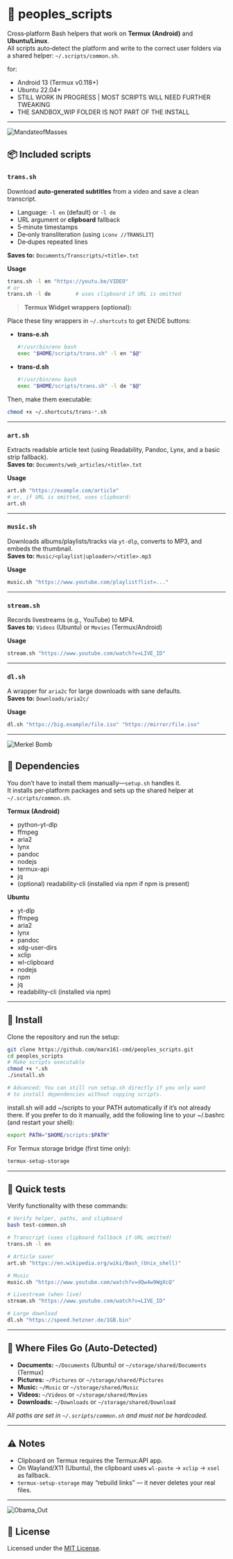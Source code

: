# 📲 peoples_scripts

Cross‑platform Bash helpers that work on **Termux (Android)** and **Ubuntu/Linux**.  
All scripts auto‑detect the platform and write to the correct user folders via a shared helper: `~/.scripts/common.sh`.

for:
- Android 13 (Termux v0.118+)
- Ubuntu 22.04+
- STILL WORK IN PROGRESS | MOST SCRIPTS WILL NEED FURTHER TWEAKING
- THE SANDBOX_WIP FOLDER IS NOT PART OF THE INSTALL

---
![MandateofMasses](sandbox_WIP/misc/mandate_masses.gif)
## 📦 Included scripts

### `trans.sh`

Download **auto‑generated subtitles** from a video and save a clean transcript.
- Language: `-l en` (default) or `-l de`
- URL argument or **clipboard** fallback
- 5‑minute timestamps
- De‑only transliteration (using `iconv //TRANSLIT`)
- De‑dupes repeated lines  

**Saves to:** `Documents/Transcripts/<title>.txt`

**Usage**

```bash
trans.sh -l en "https://youtu.be/VIDEO"
# or
trans.sh -l de        # uses clipboard if URL is omitted
```

> **Termux Widget wrappers (optional):**

Place these tiny wrappers in `~/.shortcuts` to get EN/DE buttons:

- **trans-e.sh**
  ```bash
  #!/usr/bin/env bash
  exec "$HOME/scripts/trans.sh" -l en "$@"
  ```

- **trans-d.sh**
  ```bash
  #!/usr/bin/env bash
  exec "$HOME/scripts/trans.sh" -l de "$@"
  ```

Then, make them executable:
```bash
chmod +x ~/.shortcuts/trans-*.sh
```

---

### `art.sh`

Extracts readable article text (using Readability, Pandoc, Lynx, and a basic strip fallback).  
**Saves to:** `Documents/web_articles/<title>.txt`

**Usage**
```bash
art.sh "https://example.com/article"
# or, if URL is omitted, uses clipboard:
art.sh
```

---

### `music.sh`

Downloads albums/playlists/tracks via `yt-dlp`, converts to MP3, and embeds the thumbnail.  
**Saves to:** `Music/<playlist|uploader>/<title>.mp3`

**Usage**
```bash
music.sh "https://www.youtube.com/playlist?list=..."
```

---

### `stream.sh`

Records livestreams (e.g., YouTube) to MP4.  
**Saves to:** `Videos` (Ubuntu) or `Movies` (Termux/Android)

**Usage**
```bash
stream.sh "https://www.youtube.com/watch?v=LIVE_ID"
```

---

### `dl.sh`

A wrapper for `aria2c` for large downloads with sane defaults.  
**Saves to:** `Downloads/aria2c/`

**Usage**
```bash
dl.sh "https://big.example/file.iso" "https://mirror/file.iso"
```

---

![Merkel Bomb](sandbox_WIP/misc/merkel_bomb.jpg)

## 🧰 Dependencies

You don’t have to install them manually—`setup.sh` handles it.  
It installs per‑platform packages and sets up the shared helper at `~/.scripts/common.sh`.

**Termux (Android)**
- python-yt-dlp
- ffmpeg
- aria2
- lynx
- pandoc
- nodejs
- termux-api
- jq
- (optional) readability-cli (installed via npm if npm is present)

**Ubuntu**
- yt-dlp
- ffmpeg
- aria2
- lynx
- pandoc
- xdg-user-dirs
- xclip
- wl-clipboard
- nodejs
- npm
- jq
- readability-cli (installed via npm)

---

## 🚀 Install

Clone the repository and run the setup:
```bash
git clone https://github.com/marx161-cmd/peoples_scripts.git
cd peoples_scripts
# Make scripts executable
chmod +x *.sh
./install.sh

# Advanced: You can still run setup.sh directly if you only want
# to install dependencies without copying scripts.
```

install.sh will add ~/scripts to your PATH automatically if it’s not already there.
If you prefer to do it manually, add the following line to your ~/.bashrc (and restart your shell):
```bash
export PATH="$HOME/scripts:$PATH"
```

For Termux storage bridge (first time only):
```bash
termux-setup-storage
```

---

## 🧪 Quick tests

Verify functionality with these commands:
```bash
# Verify helper, paths, and clipboard
bash test-common.sh

# Transcript (uses clipboard fallback if URL omitted)
trans.sh -l en

# Article saver
art.sh "https://en.wikipedia.org/wiki/Bash_(Unix_shell)"

# Music
music.sh "https://www.youtube.com/watch?v=dQw4w9WgXcQ"

# Livestream (when live)
stream.sh "https://www.youtube.com/watch?v=LIVE_ID"

# Large download
dl.sh "https://speed.hetzner.de/1GB.bin"
```

---

## 📂 Where Files Go (Auto‑Detected)

- **Documents:** `~/Documents` (Ubuntu) or `~/storage/shared/Documents` (Termux)
- **Pictures:** `~/Pictures` or `~/storage/shared/Pictures`
- **Music:** `~/Music` or `~/storage/shared/Music`
- **Videos:** `~/Videos` or `~/storage/shared/Movies`
- **Downloads:** `~/Downloads` or `~/storage/shared/Download`

_All paths are set in `~/.scripts/common.sh` and must not be hardcoded._

---

## ⚠️ Notes

- Clipboard on Termux requires the Termux:API app.
- On Wayland/X11 (Ubuntu), the clipboard uses `wl-paste` → `xclip` → `xsel` as fallback.
- `termux-setup-storage` may “rebuild links” — it never deletes your real files.

---
![Obama_Out](sandbox_WIP/misc/mic_drop.gif)
## 📜 License

Licensed under the [MIT License](LICENSE).
